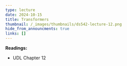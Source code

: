 ```yaml
---
type: lecture
date: 2024-10-15
title: Transformers
thumbnail: /_images/thumbnails/ds542-lecture-12.png
hide_from_announcments: true
links: []
---
```

**Readings:**
- UDL Chapter 12

